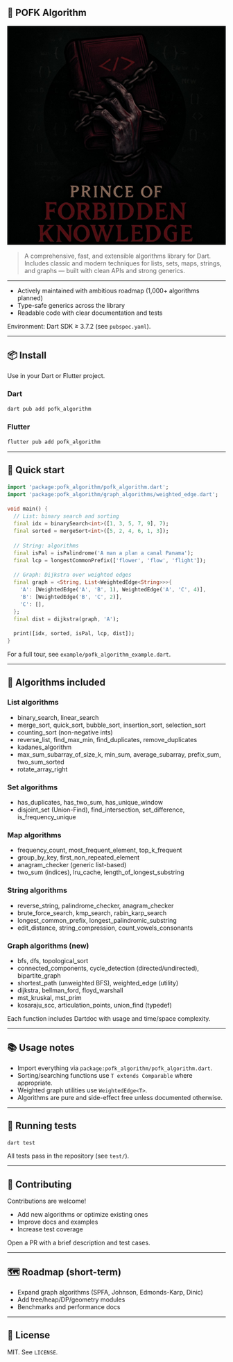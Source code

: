 ## 🧠 POFK Algorithm

![Temporary Logo](https://github.com/POFKLabs/pofk_algorithm/blob/main/logo/logo.jpg)

> A comprehensive, fast, and extensible algorithms library for Dart. Includes classic and modern techniques for lists, sets, maps, strings, and graphs — built with clean APIs and strong generics.

---

- Actively maintained with ambitious roadmap (1,000+ algorithms planned)
- Type-safe generics across the library
- Readable code with clear documentation and tests

Environment: Dart SDK ≥ 3.7.2 (see `pubspec.yaml`).

---

## 📦 Install

Use in your Dart or Flutter project.

### Dart

```bash
dart pub add pofk_algorithm
```

### Flutter

```bash
flutter pub add pofk_algorithm
```

---

## 🚀 Quick start

```dart
import 'package:pofk_algorithm/pofk_algorithm.dart';
import 'package:pofk_algorithm/graph_algorithms/weighted_edge.dart';

void main() {
  // List: binary search and sorting
  final idx = binarySearch<int>([1, 3, 5, 7, 9], 7);
  final sorted = mergeSort<int>([5, 2, 4, 6, 1, 3]);

  // String: algorithms
  final isPal = isPalindrome('A man a plan a canal Panama');
  final lcp = longestCommonPrefix(['flower', 'flow', 'flight']);

  // Graph: Dijkstra over weighted edges
  final graph = <String, List<WeightedEdge<String>>>{
    'A': [WeightedEdge('A', 'B', 1), WeightedEdge('A', 'C', 4)],
    'B': [WeightedEdge('B', 'C', 2)],
    'C': [],
  };
  final dist = dijkstra(graph, 'A');

  print([idx, sorted, isPal, lcp, dist]);
}
```

For a full tour, see `example/pofk_algorithm_example.dart`.

---

## 🧩 Algorithms included

### List algorithms
- binary_search, linear_search
- merge_sort, quick_sort, bubble_sort, insertion_sort, selection_sort
- counting_sort (non-negative ints)
- reverse_list, find_max_min, find_duplicates, remove_duplicates
- kadanes_algorithm
- max_sum_subarray_of_size_k, min_sum, average_subarray, prefix_sum, two_sum_sorted
- rotate_array_right

### Set algorithms
- has_duplicates, has_two_sum, has_unique_window
- disjoint_set (Union-Find), find_intersection, set_difference, is_frequency_unique

### Map algorithms
- frequency_count, most_frequent_element, top_k_frequent
- group_by_key, first_non_repeated_element
- anagram_checker (generic list-based)
- two_sum (indices), lru_cache, length_of_longest_substring

### String algorithms
- reverse_string, palindrome_checker, anagram_checker
- brute_force_search, kmp_search, rabin_karp_search
- longest_common_prefix, longest_palindromic_substring
- edit_distance, string_compression, count_vowels_consonants

### Graph algorithms (new)
- bfs, dfs, topological_sort
- connected_components, cycle_detection (directed/undirected), bipartite_graph
- shortest_path (unweighted BFS), weighted_edge (utility)
- dijkstra, bellman_ford, floyd_warshall
- mst_kruskal, mst_prim
- kosaraju_scc, articulation_points, union_find (typedef)

Each function includes Dartdoc with usage and time/space complexity.

---

## 📚 Usage notes

- Import everything via `package:pofk_algorithm/pofk_algorithm.dart`.
- Sorting/searching functions use `T extends Comparable` where appropriate.
- Weighted graph utilities use `WeightedEdge<T>`.
- Algorithms are pure and side-effect free unless documented otherwise.

---

## 🧪 Running tests

```bash
dart test
```

All tests pass in the repository (see `test/`).

---

## 🤝 Contributing

Contributions are welcome!
- Add new algorithms or optimize existing ones
- Improve docs and examples
- Increase test coverage

Open a PR with a brief description and test cases.

---

## 🗺️ Roadmap (short-term)
- Expand graph algorithms (SPFA, Johnson, Edmonds-Karp, Dinic)
- Add tree/heap/DP/geometry modules
- Benchmarks and performance docs

---

## 📄 License

MIT. See `LICENSE`.

